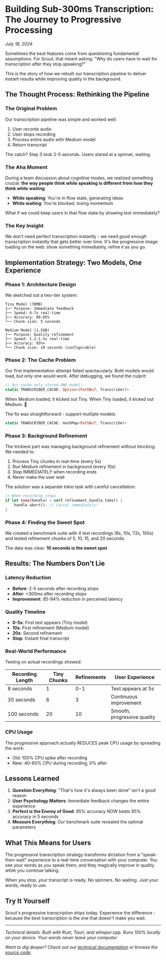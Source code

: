 # Building Sub-300ms Transcription: The Journey to Progressive Processing

*July 18, 2024*

Sometimes the best features come from questioning fundamental assumptions. For Scout, that meant asking: "Why do users have to wait for transcription after they stop speaking?"

This is the story of how we rebuilt our transcription pipeline to deliver instant results while improving quality in the background.

## The Thought Process: Rethinking the Pipeline

### The Original Problem

Our transcription pipeline was simple and worked well:
1. User records audio
2. User stops recording  
3. Process entire audio with Medium model
4. Return transcript

The catch? Step 3 took 2-5 seconds. Users stared at a spinner, waiting.

### The Aha Moment

During a team discussion about cognitive modes, we realized something crucial: **the way people think while speaking is different from how they think while waiting**.

- **While speaking**: You're in flow state, generating ideas
- **While waiting**: You're blocked, losing momentum

What if we could keep users in that flow state by showing text immediately?

### The Key Insight

We don't need perfect transcription instantly - we need *good enough* transcription instantly that gets better over time. It's like progressive image loading on the web: show something immediately, refine it as you go.

## Implementation Strategy: Two Models, One Experience

### Phase 1: Architecture Design

We sketched out a two-tier system:

```
Tiny Model (39MB)
├── Purpose: Immediate feedback
├── Speed: 6-7x real-time  
├── Accuracy: 80-85%
└── Chunk size: 5 seconds

Medium Model (1.5GB)
├── Purpose: Quality refinement
├── Speed: 1.2-1.5x real-time
├── Accuracy: 95%+
└── Chunk size: 10 seconds (configurable)
```

### Phase 2: The Cache Problem

Our first implementation attempt failed spectacularly. Both models would load, but only one would work. After debugging, we found the culprit:

```rust
// Our cache only stored ONE model!
static TRANSCRIBER_CACHE: Option<(PathBuf, Transcriber)>
```

When Medium loaded, it kicked out Tiny. When Tiny loaded, it kicked out Medium. 🤦

The fix was straightforward - support multiple models:

```rust
static TRANSCRIBER_CACHE: HashMap<PathBuf, Transcriber>
```

### Phase 3: Background Refinement

The trickiest part was managing background refinement without blocking. We needed to:

1. Process Tiny chunks in real-time (every 5s)
2. Run Medium refinement in background (every 10s)  
3. Stop IMMEDIATELY when recording ends
4. Never make the user wait

The solution was a separate tokio task with careful cancellation:

```rust
// When recording stops
if let Some(handle) = self.refinement_handle.take() {
    handle.abort(); // Cancel immediately!
}
```

### Phase 4: Finding the Sweet Spot

We created a benchmark suite with 4 test recordings (8s, 10s, 72s, 100s) and tested refinement chunks of 5, 10, 15, and 20 seconds.

The data was clear: **10 seconds is the sweet spot**.

## Results: The Numbers Don't Lie

### Latency Reduction
- **Before**: 2-5 seconds after recording stops
- **After**: <300ms after recording stops
- **Improvement**: 85-94% reduction in perceived latency

### Quality Timeline
- **0-5s**: First text appears (Tiny model)
- **10s**: First refinement (Medium model)
- **20s**: Second refinement
- **Stop**: Instant final transcript

### Real-World Performance

Testing on actual recordings showed:

| Recording Length | Tiny Chunks | Refinements | User Experience |
|-----------------|-------------|-------------|-----------------|
| 8 seconds | 1 | 0-1 | Text appears at 5s |
| 30 seconds | 6 | 3 | Continuous improvement |
| 100 seconds | 20 | 10 | Smooth, progressive quality |

### CPU Usage

The progressive approach actually REDUCES peak CPU usage by spreading the work:
- Old: 100% CPU spike after recording
- New: 40-60% CPU during recording, 0% after

## Lessons Learned

1. **Question Everything**: "That's how it's always been done" isn't a good reason
2. **User Psychology Matters**: Immediate feedback changes the entire experience
3. **Perfect is the Enemy of Good**: 85% accuracy NOW beats 95% accuracy in 5 seconds
4. **Measure Everything**: Our benchmark suite revealed the optimal parameters

## What This Means for Users

The progressive transcription strategy transforms dictation from a "speak-then-wait" experience to a real-time conversation with your computer. You see your words as you speak them, and they magically improve in quality while you continue talking.

When you stop, your transcript is ready. No spinners. No waiting. Just your words, ready to use.

## Try It Yourself

Scout's progressive transcription ships today. Experience the difference - because the best transcription is the one that doesn't make you wait.

---

*Technical details: Built with Rust, Tauri, and whisper.cpp. Runs 100% locally on your device. Your words never leave your computer.*

*Want to dig deeper? Check out our [technical documentation](https://github.com/scout-app/scout/docs/progressive-transcription-architecture.md) or browse the [source code](https://github.com/scout-app/scout).*